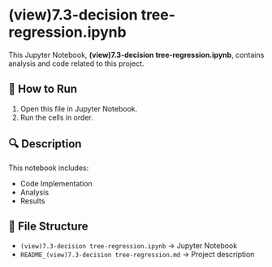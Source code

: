 # (view)7.3-decision tree-regression.ipynb

This Jupyter Notebook, **(view)7.3-decision tree-regression.ipynb**, contains analysis and code related to this project.

## 📌 How to Run
1. Open this file in Jupyter Notebook.
2. Run the cells in order.

## 🔍 Description
This notebook includes:
- Code Implementation
- Analysis
- Results

## 📂 File Structure
- `(view)7.3-decision tree-regression.ipynb` → Jupyter Notebook
- `README_(view)7.3-decision tree-regression.md` → Project description

